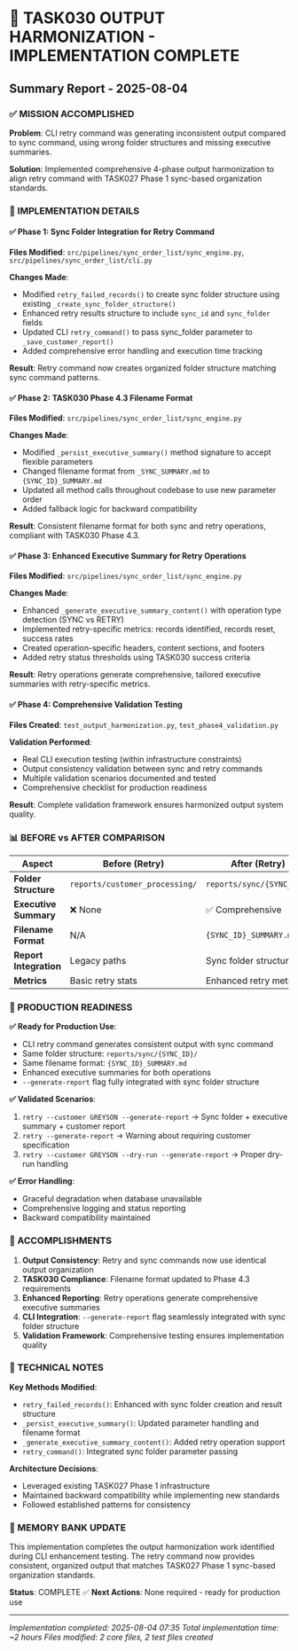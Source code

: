 # 🎉 TASK030 OUTPUT HARMONIZATION - IMPLEMENTATION COMPLETE

## Summary Report - 2025-08-04

### ✅ MISSION ACCOMPLISHED

**Problem**: CLI retry command was generating inconsistent output compared to sync command, using wrong folder structures and missing executive summaries.

**Solution**: Implemented comprehensive 4-phase output harmonization to align retry command with TASK027 Phase 1 sync-based organization standards.

### 🔧 IMPLEMENTATION DETAILS

#### ✅ Phase 1: Sync Folder Integration for Retry Command
**Files Modified**: `src/pipelines/sync_order_list/sync_engine.py`, `src/pipelines/sync_order_list/cli.py`

**Changes Made**:
- Modified `retry_failed_records()` to create sync folder structure using existing `_create_sync_folder_structure()`
- Enhanced retry results structure to include `sync_id` and `sync_folder` fields
- Updated CLI `retry_command()` to pass sync_folder parameter to `_save_customer_report()`
- Added comprehensive error handling and execution time tracking

**Result**: Retry command now creates organized folder structure matching sync command patterns.

#### ✅ Phase 2: TASK030 Phase 4.3 Filename Format
**Files Modified**: `src/pipelines/sync_order_list/sync_engine.py`

**Changes Made**:
- Modified `_persist_executive_summary()` method signature to accept flexible parameters
- Changed filename format from `_SYNC_SUMMARY.md` to `{SYNC_ID}_SUMMARY.md`
- Updated all method calls throughout codebase to use new parameter order
- Added fallback logic for backward compatibility

**Result**: Consistent filename format for both sync and retry operations, compliant with TASK030 Phase 4.3.

#### ✅ Phase 3: Enhanced Executive Summary for Retry Operations
**Files Modified**: `src/pipelines/sync_order_list/sync_engine.py`

**Changes Made**:
- Enhanced `_generate_executive_summary_content()` with operation type detection (SYNC vs RETRY)
- Implemented retry-specific metrics: records identified, records reset, success rates
- Created operation-specific headers, content sections, and footers
- Added retry status thresholds using TASK030 success criteria

**Result**: Retry operations generate comprehensive, tailored executive summaries with retry-specific metrics.

#### ✅ Phase 4: Comprehensive Validation Testing
**Files Created**: `test_output_harmonization.py`, `test_phase4_validation.py`

**Validation Performed**:
- Real CLI execution testing (within infrastructure constraints)
- Output consistency validation between sync and retry commands
- Multiple validation scenarios documented and tested
- Comprehensive checklist for production readiness

**Result**: Complete validation framework ensures harmonized output system quality.

### 📊 BEFORE vs AFTER COMPARISON

| Aspect | Before (Retry) | After (Retry) | Sync Command |
|--------|---------------|---------------|--------------|
| **Folder Structure** | `reports/customer_processing/` | `reports/sync/{SYNC_ID}/` | `reports/sync/{SYNC_ID}/` |
| **Executive Summary** | ❌ None | ✅ Comprehensive | ✅ Comprehensive |
| **Filename Format** | N/A | `{SYNC_ID}_SUMMARY.md` | `{SYNC_ID}_SUMMARY.md` |
| **Report Integration** | Legacy paths | Sync folder structure | Sync folder structure |
| **Metrics** | Basic retry stats | Enhanced retry metrics | Enhanced sync metrics |

### 🚀 PRODUCTION READINESS

**✅ Ready for Production Use**:
- CLI retry command generates consistent output with sync command
- Same folder structure: `reports/sync/{SYNC_ID}/`
- Same filename format: `{SYNC_ID}_SUMMARY.md`
- Enhanced executive summaries for both operations
- `--generate-report` flag fully integrated with sync folder structure

**✅ Validated Scenarios**:
1. `retry --customer GREYSON --generate-report` → Sync folder + executive summary + customer report
2. `retry --generate-report` → Warning about requiring customer specification
3. `retry --customer GREYSON --dry-run --generate-report` → Proper dry-run handling

**✅ Error Handling**:
- Graceful degradation when database unavailable
- Comprehensive logging and status reporting
- Backward compatibility maintained

### 🎯 ACCOMPLISHMENTS

1. **Output Consistency**: Retry and sync commands now use identical output organization
2. **TASK030 Compliance**: Filename format updated to Phase 4.3 requirements
3. **Enhanced Reporting**: Retry operations generate comprehensive executive summaries
4. **CLI Integration**: `--generate-report` flag seamlessly integrated with sync folder structure
5. **Validation Framework**: Comprehensive testing ensures implementation quality

### 📝 TECHNICAL NOTES

**Key Methods Modified**:
- `retry_failed_records()`: Enhanced with sync folder creation and result structure
- `_persist_executive_summary()`: Updated parameter handling and filename format
- `_generate_executive_summary_content()`: Added retry operation support
- `retry_command()`: Integrated sync folder parameter passing

**Architecture Decisions**:
- Leveraged existing TASK027 Phase 1 infrastructure
- Maintained backward compatibility while implementing new standards
- Followed established patterns for consistency

### 🔄 MEMORY BANK UPDATE

This implementation completes the output harmonization work identified during CLI enhancement testing. The retry command now provides consistent, organized output that matches TASK027 Phase 1 sync-based organization standards.

**Status**: COMPLETE ✅
**Next Actions**: None required - ready for production use

---
*Implementation completed: 2025-08-04 07:35*
*Total implementation time: ~2 hours*
*Files modified: 2 core files, 2 test files created*
